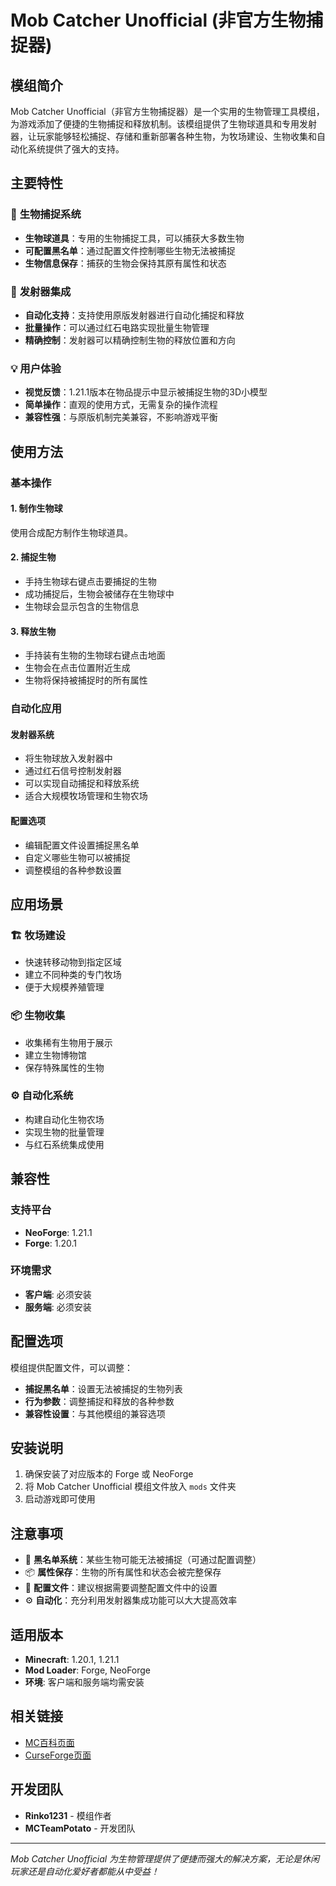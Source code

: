 <ModInfo 
  curseForgeId="mob-catcher-unofficial" 
  modName="Mob Catcher Unofficial" 
  projectId="1283340"
  modrinthId=""
  modrinthSlug=""
/>

# Mob Catcher Unofficial (非官方生物捕捉器)

## 模组简介

Mob Catcher Unofficial（非官方生物捕捉器）是一个实用的生物管理工具模组，为游戏添加了便捷的生物捕捉和释放机制。该模组提供了生物球道具和专用发射器，让玩家能够轻松捕捉、存储和重新部署各种生物，为牧场建设、生物收集和自动化系统提供了强大的支持。

## 主要特性

### 🎯 **生物捕捉系统**
- **生物球道具**：专用的生物捕捉工具，可以捕获大多数生物
- **可配置黑名单**：通过配置文件控制哪些生物无法被捕捉
- **生物信息保存**：捕获的生物会保持其原有属性和状态

### 🚀 **发射器集成**
- **自动化支持**：支持使用原版发射器进行自动化捕捉和释放
- **批量操作**：可以通过红石电路实现批量生物管理
- **精确控制**：发射器可以精确控制生物的释放位置和方向

### 💡 **用户体验**
- **视觉反馈**：1.21.1版本在物品提示中显示被捕捉生物的3D小模型
- **简单操作**：直观的使用方式，无需复杂的操作流程
- **兼容性强**：与原版机制完美兼容，不影响游戏平衡

## 使用方法

### 基本操作

#### 1. 制作生物球
使用合成配方制作生物球道具。

#### 2. 捕捉生物
- 手持生物球右键点击要捕捉的生物
- 成功捕捉后，生物会被储存在生物球中
- 生物球会显示包含的生物信息

#### 3. 释放生物
- 手持装有生物的生物球右键点击地面
- 生物会在点击位置附近生成
- 生物将保持被捕捉时的所有属性

### 自动化应用

#### 发射器系统
- 将生物球放入发射器中
- 通过红石信号控制发射器
- 可以实现自动捕捉和释放系统
- 适合大规模牧场管理和生物农场

#### 配置选项
- 编辑配置文件设置捕捉黑名单
- 自定义哪些生物可以被捕捉
- 调整模组的各种参数设置

## 应用场景

### 🏗️ **牧场建设**
- 快速转移动物到指定区域
- 建立不同种类的专门牧场
- 便于大规模养殖管理

### 📦 **生物收集**
- 收集稀有生物用于展示
- 建立生物博物馆
- 保存特殊属性的生物

### ⚙️ **自动化系统**
- 构建自动化生物农场
- 实现生物的批量管理
- 与红石系统集成使用

## 兼容性

### 支持平台
- **NeoForge**: 1.21.1
- **Forge**: 1.20.1

### 环境需求
- **客户端**: 必须安装
- **服务端**: 必须安装

## 配置选项

模组提供配置文件，可以调整：
- **捕捉黑名单**：设置无法被捕捉的生物列表
- **行为参数**：调整捕捉和释放的各种参数
- **兼容性设置**：与其他模组的兼容选项

## 安装说明

1. 确保安装了对应版本的 Forge 或 NeoForge
2. 将 Mob Catcher Unofficial 模组文件放入 `mods` 文件夹
3. 启动游戏即可使用

## 注意事项

- 🎯 **黑名单系统**：某些生物可能无法被捕捉（可通过配置调整）
- 📦 **属性保存**：生物的所有属性和状态会被完整保存
- 🔧 **配置文件**：建议根据需要调整配置文件中的设置
- ⚙️ **自动化**：充分利用发射器集成功能可以大大提高效率

## 适用版本

- **Minecraft**: 1.20.1, 1.21.1
- **Mod Loader**: Forge, NeoForge
- **环境**: 客户端和服务端均需安装

## 相关链接

- [MC百科页面](https://www.mcmod.cn/class/20827.html)
- [CurseForge页面](https://www.curseforge.com/minecraft/mc-mods/mob-catcher-unofficial)

## 开发团队

- **Rinko1231** - 模组作者
- **MCTeamPotato** - 开发团队

---

*Mob Catcher Unofficial 为生物管理提供了便捷而强大的解决方案，无论是休闲玩家还是自动化爱好者都能从中受益！*